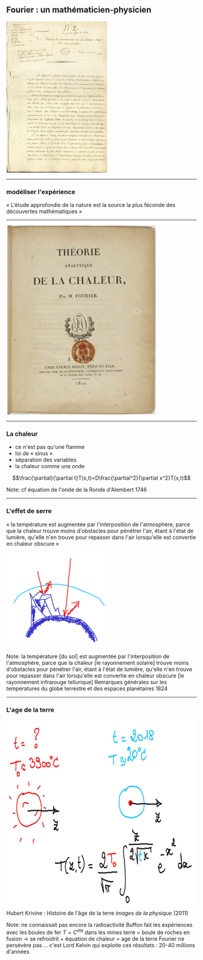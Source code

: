 ## Fourier : un mathématicien-physicien

<img src="./images/prix_acadsci.jpg" alt="grand prix des mathématiques de l'Institut de l'académie des sciences" height="400px">

---

### modéliser l'expérience

&laquo; L’étude approfondie de la nature est la source la plus féconde des découvertes mathématiques &raquo;

---

<img alt="Théorie analytique de la chaleur (1822)" src="./images/chaleur.png" height="500px">

---

### La chaleur

* ce n'est pas qu'une flamme
* loi de &laquo; sinus &raquo;
* séparation des variables
* la chaleur comme une onde
 
$$\frac{\partial}{\partial t}T(x,t)=D\frac{\partial^2}{\partial x^2}T(x,t)$$

Note:
cf équation de l'onde de la Ronde d'Alembert 1746

---

### L'effet de serre

&laquo; la température est augmentée par l'interposition de l'atmosphère, parce que la chaleur trouve moins d'obstacles pour pénétrer l'air, étant à l'état de lumière, qu'elle n'en trouve pour repasser dans l'air lorsqu'elle est convertie en chaleur obscure &raquo;

<img src="./images/montagne.png" alt="observations par H.B. de Saussure" height="250px">

Note:
la température [du sol] est augmentée par l'interposition de l'atmosphère, parce que la chaleur [le rayonnement solaire] trouve moins d'obstacles pour pénétrer l'air, étant à l'état de lumière, qu'elle n'en trouve pour repasser dans l'air lorsqu'elle est convertie en chaleur obscure [le rayonnement infrarouge tellurique] 
Remarques générales sur les températures du globe terrestre et des espaces planétaires 1824

---


### L'age de la terre

<img src="./images/ageterre.png" alt="age de la terre" height="500px">

<div class="ref">Hubert Krivine : Histoire de l'âge de la terre <i>images de la physique</i> (2011)</div>

Note:
ne connaissait pas encore la radioactivité
Buffon fait les expériences avec les boules de fer
$T=C^{\text{ste}}$ dans les mines
terre = boule de roches en fusion &rightarrow; se refroidrit + équation de chaleur = age de la terre
Fourier ne persévère pas &hellip;
c'est Lord Kelvin qui exploite ces résultats : 20-40 millions d'années

